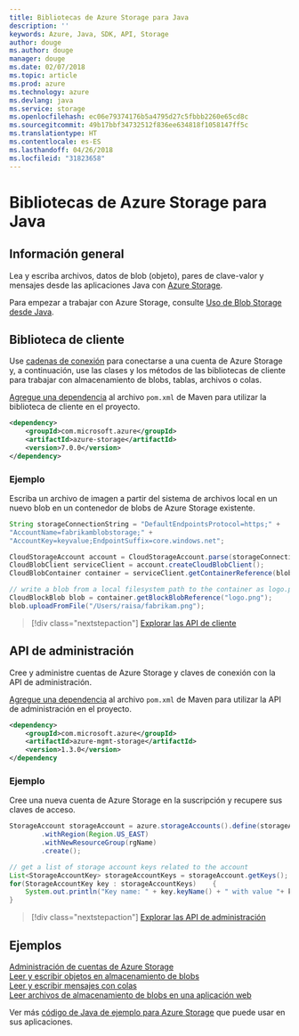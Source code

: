 ```yaml
---
title: Bibliotecas de Azure Storage para Java
description: ''
keywords: Azure, Java, SDK, API, Storage
author: douge
ms.author: douge
manager: douge
ms.date: 02/07/2018
ms.topic: article
ms.prod: azure
ms.technology: azure
ms.devlang: java
ms.service: storage
ms.openlocfilehash: ec06e79374176b5a4795d27c5fbbb2260e65cd8c
ms.sourcegitcommit: 49b17bbf34732512f836ee634818f1058147ff5c
ms.translationtype: HT
ms.contentlocale: es-ES
ms.lasthandoff: 04/26/2018
ms.locfileid: "31823658"
---
```

# <a name="azure-storage-libraries-for-java"></a>Bibliotecas de Azure Storage para Java

## <a name="overview"></a>Información general

Lea y escriba archivos, datos de blob (objeto), pares de clave-valor y mensajes desde las aplicaciones Java con [Azure Storage](/azure/storage/storage-introduction).

Para empezar a trabajar con Azure Storage, consulte [Uso de Blob Storage desde Java](/azure/storage/storage-java-how-to-use-blob-storage).

## <a name="client-library"></a>Biblioteca de cliente

Use [cadenas de conexión](/azure/storage/storage-create-storage-account#manage-your-storage-account) para conectarse a una cuenta de Azure Storage y, a continuación, use las clases y los métodos de las bibliotecas de cliente para trabajar con almacenamiento de blobs, tablas, archivos o colas. 

[Agregue una dependencia](https://maven.apache.org/guides/getting-started/index.html#How_do_I_use_external_dependencies) al archivo `pom.xml` de Maven para utilizar la biblioteca de cliente en el proyecto.   

```XML
<dependency>
    <groupId>com.microsoft.azure</groupId>
    <artifactId>azure-storage</artifactId>
    <version>7.0.0</version>
</dependency>
```   

### <a name="example"></a>Ejemplo

Escriba un archivo de imagen a partir del sistema de archivos local en un nuevo blob en un contenedor de blobs de Azure Storage existente.


```java
String storageConnectionString = "DefaultEndpointsProtocol=https;" + 
"AccountName=fabrikamblobstorage;" + 
"AccountKey=keyvalue;EndpointSuffix=core.windows.net";

CloudStorageAccount account = CloudStorageAccount.parse(storageConnectionString);
CloudBlobClient serviceClient = account.createCloudBlobClient();
CloudBlobContainer container = serviceClient.getContainerReference(blobContainer);

// write a blob from a local filesystem path to the container as logo.png
CloudBlockBlob blob = container.getBlockBlobReference("logo.png");
blob.uploadFromFile("/Users/raisa/fabrikam.png");
```

> [!div class="nextstepaction"]
> [Explorar las API de cliente](/java/api/overview/azure/storage/client)

## <a name="management-api"></a>API de administración

Cree y administre cuentas de Azure Storage y claves de conexión con la API de administración.

[Agregue una dependencia](https://maven.apache.org/guides/getting-started/index.html#How_do_I_use_external_dependencies) al archivo `pom.xml` de Maven para utilizar la API de administración en el proyecto.  

```XML
<dependency>
    <groupId>com.microsoft.azure</groupId>
    <artifactId>azure-mgmt-storage</artifactId>
    <version>1.3.0</version>
</dependency
```   

### <a name="example"></a>Ejemplo

Cree una nueva cuenta de Azure Storage en la suscripción y recupere sus claves de acceso.

```java
StorageAccount storageAccount = azure.storageAccounts().define(storageAccountName)
        .withRegion(Region.US_EAST)
        .withNewResourceGroup(rgName)
        .create();

// get a list of storage account keys related to the account
List<StorageAccountKey> storageAccountKeys = storageAccount.getKeys();
for(StorageAccountKey key : storageAccountKeys)    {
    System.out.println("Key name: " + key.keyName() + " with value "+ key.value());
}
```

> [!div class="nextstepaction"]
> [Explorar las API de administración](/java/api/overview/azure/storage/management)


## <a name="samples"></a>Ejemplos

[Administración de cuentas de Azure Storage](../docs-ref-conceptual/java-sdk-manage-storage-accounts.md)    
[Leer y escribir objetos en almacenamiento de blobs](https://github.com/Azure-Samples/storage-blob-java-getting-started)   
[Leer y escribir mensajes con colas](https://github.com/Azure-Samples/storage-queue-java-getting-started)   
[Leer archivos de almacenamiento de blobs en una aplicación web](https://github.com/Azure-Samples/app-service-java-manage-storage-connections-for-web-apps-on-linux)

Ver más [código de Java de ejemplo para Azure Storage](https://azure.microsoft.com/resources/samples/?platform=java&term=storage) que puede usar en sus aplicaciones.
